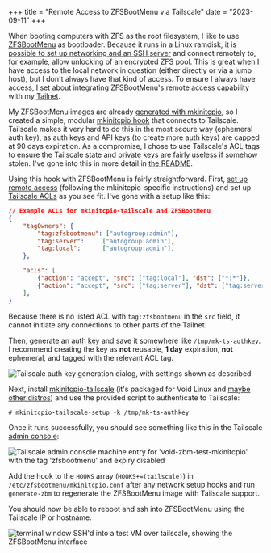 +++
title = "Remote Access to ZFSBootMenu via Tailscale"
date = "2023-09-11"
+++

When booting computers with ZFS as the root filesystem, I like to use [ZFSBootMenu](https://zfsbootmenu.org) as bootloader.
Because it runs in a Linux ramdisk, it is [possible to set up networking and an SSH server](https://docs.zfsbootmenu.org/en/v2.2.x/guides/general/remote-access.html) and connect remotely to, for example, allow unlocking of an encrypted ZFS pool.
This is great when I have access to the local network in question (either directly or via a jump host), but I don't always have that kind of access.
To ensure I always have access, I set about integrating ZFSBootMenu's remote access capability with my [Tailnet](https://tailscale.com).

<!-- more -->

My ZFSBootMenu images are already [generated with mkinitcpio](https://docs.zfsbootmenu.org/en/v2.2.x/guides/general/mkinitcpio.html), so I created a simple, modular [mkinitcpio hook](https://github.com/classabbyamp/mkinitcpio-tailscale) that connects to Tailscale.
Tailscale makes it very hard to do this in the most secure way (ephemeral auth key), as auth keys and API keys (to create more auth keys) are capped at 90 days expiration.
As a compromise, I chose to use Tailscale's ACL tags to ensure the Tailscale state and private keys are fairly useless if somehow stolen. I've gone into this in more detail in [the README](https://github.com/classabbyamp/mkinitcpio-tailscale/blob/master/README.md#security-considerations).

Using this hook with ZFSBootMenu is fairly straightforward.
First, [set up remote access](https://docs.zfsbootmenu.org/en/v2.2.x/guides/general/remote-access.html) (following the mkinitcpio-specific instructions) and set up [Tailscale ACLs](https://tailscale.com/kb/1018/acls/) as you see fit.
I've gone with a setup like this:

```json
// Example ACLs for mkinitcpio-tailscale and ZFSBootMenu
{
	"tagOwners": {
		"tag:zfsbootmenu": ["autogroup:admin"],
		"tag:server":     ["autogroup:admin"],
		"tag:local":      ["autogroup:admin"],
	},

	"acls": [
		{"action": "accept", "src": ["tag:local"], "dst": ["*:*"]},
		{"action": "accept", "src": ["tag:server"], "dst": ["tag:server:*"]},
	],
}
```

Because there is no listed ACL with `tag:zfsbootmenu` in the `src` field, it cannot initiate any connections to other parts of the Tailnet.

Then, generate an [auth key](https://login.tailscale.com/admin/settings/keys) and save it somewhere like `/tmp/mk-ts-authkey`. I recommend creating the key as **not** reusable, **1 day** expiration, **not** ephemeral, and tagged with the relevant ACL tag.

![Tailscale auth key generation dialog, with settings shown as described](/blog/zfsbootmenu-tailscale/auth-key.png)

Next, install [mkinitcpio-tailscale](https://github.com/classabbyamp/mkinitcpio-tailscale) (it's packaged for Void Linux and [maybe other distros](https://repology.org/project/mkinitcpio-tailscale-classabbyamp/versions)) and use the provided script to authenticate to Tailscale:

```
# mkinitcpio-tailscale-setup -k /tmp/mk-ts-authkey
```

Once it runs successfully, you should see something like this in the Tailscale [admin console](https://login.tailscale.com/admin/machines):

![Tailscale admin console machine entry for 'void-zbm-test-mkinitcpio' with the tag 'zfsbootmenu' and expiry disabled](/blog/zfsbootmenu-tailscale/admin-console.png)

Add the hook to the `HOOKS` array (`HOOKS+=(tailscale)`) in `/etc/zfsbootmenu/mkinitcpio.conf` after any network setup hooks and run `generate-zbm` to regenerate the ZFSBootMenu image with Tailscale support.

You should now be able to reboot and ssh into ZFSBootMenu using the Tailscale IP or hostname.

![terminal window SSH'd into a test VM over tailscale, showing the ZFSBootMenu interface](/blog/zfsbootmenu-tailscale/zbm-ssh.png)
